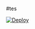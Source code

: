 #tes



[![Deploy](https://www.herokucdn.com/deploy/button.svg)](https://heroku.com/deploy?template=https://github.com/lucyharun/ticker)

